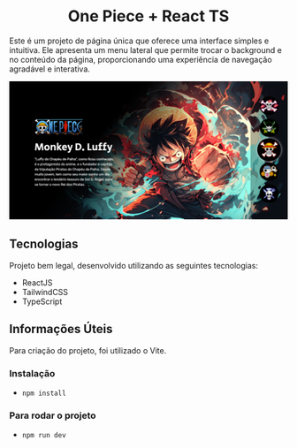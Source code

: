 <h1 align="center">One Piece + React TS</h1>

Este é um projeto de página única que oferece uma interface simples e intuitiva. Ele apresenta um menu lateral que permite trocar o background e no conteúdo da página, proporcionando uma experiência de navegação agradável e interativa.

![Imagem Preview do Site](public/one-piece-site.png)
## Tecnologias
Projeto bem legal, desenvolvido utilizando as seguintes tecnologias:

- ReactJS
- TailwindCSS
- TypeScript

## Informações Úteis
Para criação do projeto, foi utilizado o Vite.

### Instalação
- `npm install`

### Para rodar o projeto
- `npm run dev`
